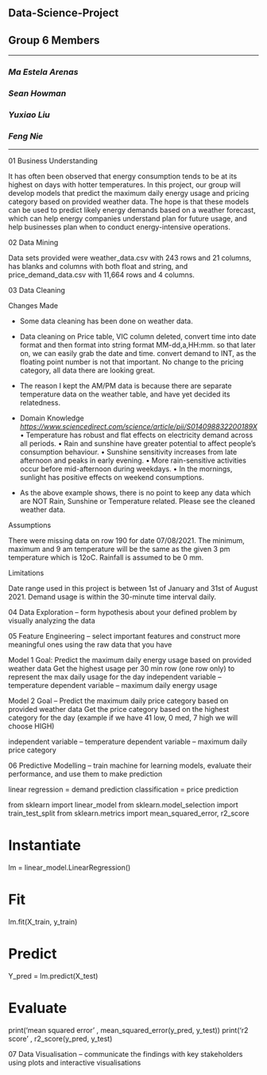 ## **Data-Science-Project**
## **Group 6 Members**

---

### *Ma Estela Arenas*
### *Sean Howman*
### *Yuxiao Liu*
### *Feng Nie*

---

01 Business Understanding 

It has often been observed that energy consumption tends to be at its highest on days with hotter temperatures. In this project, our group will develop models that predict the maximum daily energy usage and pricing category based on provided weather data. The hope is that these models can be used to predict likely energy demands based on a weather forecast, which can help energy companies understand plan for future usage, and help businesses plan when to conduct energy-intensive operations.

02 Data Mining 

Data sets provided were weather_data.csv with 243 rows and 21 columns, has blanks and columns with both float and string, and price_demand_data.csv with 11,664 rows and 4 columns. 

03 Data Cleaning 

Changes Made

- Some data cleaning has been done on weather data.
- Data cleaning on Price table, VIC column deleted, convert time into date format and then format into string format MM-dd,a,HH:mm. so that later on, we can easily grab the date and time. convert demand to INT, as the floating point number is not that important. No change to the pricing category, all data there are looking great.
- The reason I kept the AM/PM data is because there are separate temperature data on the weather table, and have yet decided its relatedness.

- Domain Knowledge *https://www.sciencedirect.com/science/article/pii/S014098832200189X*
• Temperature has robust and flat effects on electricity demand across all periods.
• Rain and sunshine have greater potential to affect people’s consumption behaviour.
• Sunshine sensitivity increases from late afternoon and peaks in early evening.
• More rain-sensitive activities occur before mid-afternoon during weekdays.
• In the mornings, sunlight has positive effects on weekend consumptions.
- As the above example shows, there is no point to keep any data which are NOT Rain, Sunshine or Temperature related. Please see the cleaned weather data.

Assumptions

There were missing data on row 190 for date 07/08/2021. The minimum, maximum and 9 am temperature will be the same as the given 3 pm temperature which is 12oC. Rainfall is assumed to be 0 mm. 

Limitations

Date range used in this project is between 1st of January and 31st of August 2021. Demand usage is within the 30-minute time interval daily. 


04 Data Exploration – form hypothesis about your defined problem by visually analyzing the data 

05 Feature Engineering – select important features and construct more meaningful ones using the raw data that you have

Model 1 Goal: Predict the maximum daily energy usage based on provided weather data
Get the highest usage per 30 min row (one row only) to represent the max daily usage for the day
independent variable – temperature 
dependent variable – maximum daily energy usage

Model 2 Goal – Predict the maximum daily price category based on provided weather data
Get the price category based on the highest category for the day (example if we have 41 low, 0 med, 7 high we will choose HIGH)

independent variable – temperature 
dependent variable – maximum daily price category


06 Predictive Modelling – train machine for learning models, evaluate their performance, and use them to make prediction

linear regression = demand prediction
classification = price prediction

from sklearn import linear_model
from sklearn.model_selection import train_test_split
from sklearn.metrics import mean_squared_error, r2_score

# Instantiate

lm = linear_model.LinearRegression()
# Fit
lm.fit(X_train, y_train)

# Predict
Y_pred = lm.predict(X_test)

# Evaluate
print(‘mean squared error’ , mean_squared_error(y_pred, y_test))
print(‘r2 score’ , r2_score(y_pred, y_test)


07 Data Visualisation – communicate the findings with key stakeholders using plots and interactive visualisations


